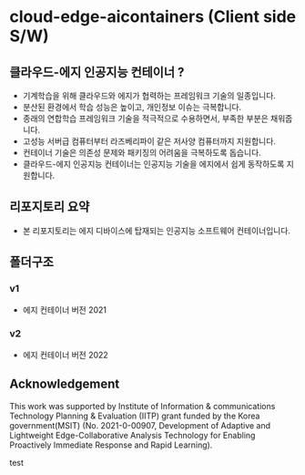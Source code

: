# cloud-edge-aicontainers (Client side S/W)

## 클라우드-에지 인공지능 컨테이너 ?
- 기계학습을 위해 클라우드와 에지가 협력하는 프레임워크 기술의 일종입니다.
- 분산된 환경에서 학습 성능은 높이고, 개인정보 이슈는 극복합니다.
- 종래의 연합학습 프레임워크 기술을 적극적으로 수용하면서, 부족한 부분은 채워줍니다.
- 고성능 서버급 컴퓨터부터 라즈베리파이 같은 저사양 컴퓨터까지 지원합니다.
- 컨테이너 기술은 의존성 문제와 패키징의 어려움을 극복하도록 돕습니다.
- 클라우드-에지 인공지능 컨테이너는 인공지능 기술을 에지에서 쉽게 동작하도록 지원합니다.

## 리포지토리 요약
- 본 리포지토리는 에지 디바이스에 탑재되는 인공지능 소프트웨어 컨테이너입니다.

## 폴더구조

### v1
- 에지 컨테이너 버전 2021

### v2
- 에지 컨테이너 버전 2022

## Acknowledgement
This work was supported by Institute of Information & communications Technology Planning & Evaluation (IITP) grant funded by the Korea government(MSIT) (No. 2021-0-00907, Development of Adaptive and Lightweight Edge-Collaborative Analysis Technology for Enabling Proactively Immediate Response and Rapid Learning).


test